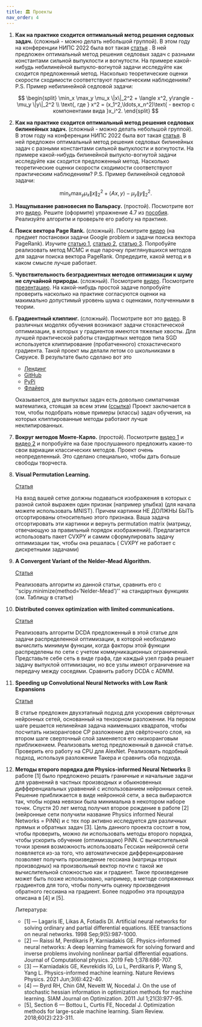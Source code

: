 ```yaml
---
title: 🏛 Проекты
nav_order: 4
---
```


1. **Как на практике сходится оптимальный метод решения седловых задач.** (сложный - можно делать небольшой группой).
    В этом году на конференции НИПС 2022 была вот такая [статья](https://arxiv.org/pdf/2205.05653.pdf) .
    В ней предложен оптимальный метод решения седловых задач с разными константами сильной выпуклости и вогнутости. На примере какой-нибудь небилинейной выпукло-вогнутой задачи исследуйте как сходится предложенный метод. Насколько теоретические оценки скорости сходимости соответствуют практическим наблюдениям? P.S. Пример небилинейной седловой задачи: 
    
    $$
    \begin{split}
    \min_x \max_y \mu_x \|x\|_2^2 + \langle x^2, y\rangle  - \mu_y \|y\|_2^2 \\
    \text{, где } x^2 = (x_1^2,\ldots,x_n^2)\text{ - вектор с компонентами вида }x_i^2.
    \end{split}
    $$

1. **Как на практике сходится оптимальный метод решения седловых билинейных задач.** (сложный - можно делать небольшой группой).
    В этом году на конференции НИПС 2022 была вот такая [статья](https://arxiv.org/pdf/2112.15199.pdf).
    В ней предложен оптимальный метод решения седловых билинейных задач с разными константами сильной выпуклости и вогнутости. На примере какой-нибудь билинейной выпукло-вогнутой задачи исследуйте как сходится предложенный метод. Насколько теоретические оценки скорости сходимости соответствуют практическим наблюдениям? P.S. Пример билинейной седловой задачи:
    
    $$ 
    \min_x \max_y \mu_x \|x\|_2^2 + \langle Ax, y\rangle  - \mu_y \|y\|_2^2.
    $$

1. **Нащупывание равновесия по Вальрасу.** (простой).
    Посмотрите вот это [видео](https://www.youtube.com/watch?v=NL_GbPU-sUE&t=637s). Решите (оформите) упражнение 4.7 из [пособия](https://opt.mipt.ru/posobie.pdf). Реализуйте алгоритм и проверьте его работу на практике.

1. **Поиск вектора Page Rank.** (сложный).
    Посмотрите [видео](https://www.youtube.com/watch?v=h8MBpaTeAaQ&feature=youtu.be) (на предмет постановки задачи Google problem и задачи поиска вектора PageRank). Изучите [статью 1](https://arxiv.org/pdf/1701.02595.pdf), [статью 2](http://www.mathnet.ru/links/3c3018349e419ecea3783e7589fd3cee/zvmmf10164.pdf), [статью 3](https://arxiv.org/pdf/1508.07607.pdf). Попробуйте реализовать метод MCMC и еще парочку приглянувшихся методов для задачи поиска вектора PageRank. Опредедите, какой метод и в каком смысле лучше работает.

1. **Чувствительность безградиентных методов оптимизации к шуму не случайной природы.** (сложный). 
    Посмотрите [видео](https://www.youtube.com/watch?v=S9ej3vwyfFo&t=1822s). Посмотрите [презентацию](https://www.overleaf.com/read/psvqbzqbddvs). На какой-нибудь простой задаче попробуйте проверить насколько на практике согласуются оценки на макимально допустимый уровень шума с оценками, полученными в теории.

1. **Градиентный клиппинг.** (сложный). 
    Посмотрите вот это [видео](http://www.mathnet.ru/php/seminars.phtml?option_lang=rus&presentid=35797). В различных моделях обучения возникают задачи стохастической оптимизации, в которых у градиентов имеются тяжелые хвосты. Для лучшей практической работы стандартных методов типа  SGD используется клиппирование (пробатченного) стохастического градиента. Такой проект мы делали летом со школьниками в Сируисе. В результате было сделано вот это
    
    * [Лендинг](https://bigchallenges.ru/clipping) 
    * [GitHub](https://github.com/EugGolovanov/TorchClippedOptimizers) 
    * [PyPi](https://pypi.org/project/torch-clip/) 
    * [Флайер](https://www.overleaf.com/project/62d80dc6d1f5d958e839e580) 

    Оказывается, для выпуклых задач есть довольно симпатчиная математика, стоящая за всем этим ([ссылка](https://arxiv.org/pdf/2106.05958.pdf))
    Проект заключается в том, чтобы подобрать новые примеры (классы) задач обучения, на которых клиппированные методы работают лучше неклипированных.

1. **Вокруг методов Монте-Карло.** (простой).
    Посмотрите [видео 1](http://www.mathnet.ru/php/seminars.phtml?option_lang=rus&presentid=6060) и [видео 2](http://www.mathnet.ru/php/seminars.phtml?presentid=6774&option_lang=rus) и попробуйте на базе прослушанного предложить какие-то свои вариации классических методов. Проект очень неопределенный. Это сделано специально, чтобы дать больше свободы творчеста.

1. **Visual Permutation Learning.**

    [Статья](https://arxiv.org/pdf/1704.02729.pdf)

    На вход вашей сетке должны подаваться изображения в которых с разной силой выражен один признак (например улыбка) (для начала можете использовать MNIST). Причем картинки НЕ ДОЛЖНЫ БЫТЬ отсортированы относительно этого признака. Ваша задача отсортировать эти картинки и вернуть permutation matrix (матрицу, отвечающую за правильный порядок изображений). Предлагается использовать пакет CVXPY и самим сформулировать задачу оптимизации так, чтобы она решалась ( CVXPY не работает с дискретными задачами)

1. **A Convergent Variant of the Nelder–Mead Algorithm.**

    [Статья](https://link.springer.com/article/10.1023/A:1014849028575)

    Реализовать алгоритм из данной статьи, сравнить его с ''scipy.minimize(method=’Nelder-Mead’)'' на стандартных функциях (см. Таблицу в статье)

1. **Distributed convex optimization with limited communications.**
    
    [Статья](https://arxiv.org/pdf/1810.12457.pdf)

    Реализовать алгоритм DCDA предложенный в этой статье для задачи распределенной оптимизации, в которой необходимо вычислить минимум функции, когда факторы этой функции распределены по сети с учетом коммуникационных ограничений. Представьте себе сеть в виде графа, где каждый узел графа решает задачу выпуклой оптимизации, но все узлы имеют ограничение на передачу между соседями. Сравнить работу DCDA с ADMM.

1. **Speeding up Convolutional Neural Networks with Low Rank Expansions**

    [Статья](https://arxiv.org/pdf/1412.6553.pdf)
  
    В статье предложен двухэтапный подход для ускорения свёрточных нейронных сетей, основанный на тензорном разложении. На первом шаге решается нелинейная задача наименьших квадратов, чтобы посчитать низкоранговое CP разложение для свёрточного слоя, на втором шаге cверточный слой заменяется его низкоранговым приближением. Реализовать метод предложенный в данной статье. Проверить его работу на CPU для AlexNet. Реализовать подобный подход, используя разложение Такера и сравнить оба подхода.

1. **Методы второго порядка для Physics-informed Neural Networks**
    В работе [1] было предложено решать граничные и начальные задачи для уравнений в частных производных и обыкновенных дифференциальных уравнений с использованием нейронных сетей. Решение приближается в виде нейронной сети, а веса выбираются так, чтобы норма невязки была минимальна в некотором наборе точек. Спустя 20 лет метод получил второе рождение в работе [2] (нейронные сети получили название Physics informed Neural Networks = PiNN) и с тех пор активно исследуется для различных прямых и обратных задач [3].
    Цель данного проекта состоит в том, чтобы проверить, можно ли использовать методы второго порядка, чтобы ускорить обучение (оптимизацию) PiNN. С вычислительной точки зрения возможность использовать Гессиан нейронной сети появляется из-за того, что автоматическое дифференцирование позволяет получить произведение гессиана (матрицы вторых производных) на произвольный вектор почти с такой же вычислительной сложностью как и градиент. Такое произведение может быть позже использовано, например, в методе сопряженных градиентов для того, чтобы получить оценку произведения обратного гессиана на градиент. Более подробно эта процедура описана в [4] и [5].

    Литература:
    * [1] — Lagaris IE, Likas A, Fotiadis DI. Artificial neural networks for solving ordinary and partial differential equations. IEEE transactions on neural networks. 1998 Sep;9(5):987-1000.
    * [2] — Raissi M, Perdikaris P, Karniadakis GE. Physics-informed neural networks: A deep learning framework for solving forward and inverse problems involving nonlinear partial differential equations. Journal of Computational physics. 2019 Feb 1;378:686-707.
    * [3] — Karniadakis GE, Kevrekidis IG, Lu L, Perdikaris P, Wang S, Yang L. Physics-informed machine learning. Nature Reviews Physics. 2021 Jun;3(6):422-40.
    * [4] — Byrd RH, Chin GM, Neveitt W, Nocedal J. On the use of stochastic hessian information in optimization methods for machine learning. SIAM Journal on Optimization. 2011 Jul 1;21(3):977-95.
    * [5], Section 6 — Bottou L, Curtis FE, Nocedal J. Optimization methods for large-scale machine learning. Siam Review. 2018;60(2):223-311.